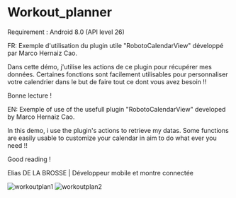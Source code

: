 # Workout_planner

Requirement : Android 8.0 (API level 26)

FR:
Exemple d'utilisation du plugin utile "RobotoCalendarView" développé par Marco Hernaiz Cao.

Dans cette démo, j'utilise les actions de ce plugin pour récupérer mes données. Certaines fonctions sont facilement utilisables pour personnaliser votre calendrier dans le but de faire tout ce dont vous avez besoin !!

Bonne lecture !

EN:
Exemple of use of the usefull plugin "RobotoCalendarView" developed by Marco Hernaiz Cao.

In this demo, i use the plugin's actions to retrieve my datas. Some functions are easily usable to customize your calendar in aim to do what ever you need !!

Good reading !

Elias DE LA BROSSE | Développeur mobile et montre connectée


![workoutplan1](https://user-images.githubusercontent.com/30973868/73472841-ff3e2780-438b-11ea-8cca-5c199675e285.jpg)
![workoutplan2](https://user-images.githubusercontent.com/30973868/73472849-01a08180-438c-11ea-9f52-d916f02a2b5b.jpg)
